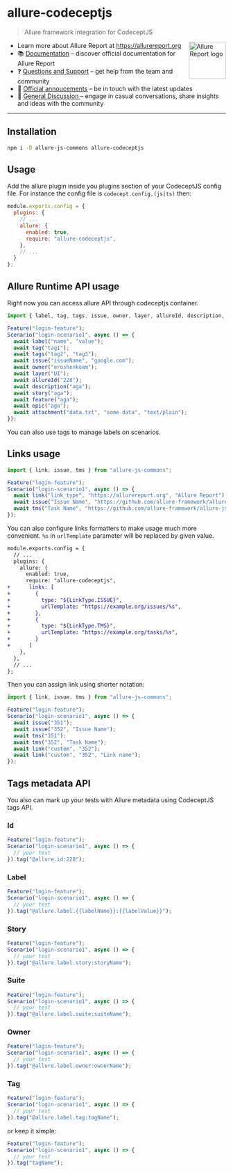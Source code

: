 # allure-codeceptjs

> Allure framework integration for CodeceptJS

[<img src="https://allurereport.org/public/img/allure-report.svg" height="85px" alt="Allure Report logo" align="right" />](https://allurereport.org "Allure Report")

- Learn more about Allure Report at https://allurereport.org
- 📚 [Documentation](https://allurereport.org/docs/) – discover official documentation for Allure Report
- ❓ [Questions and Support](https://github.com/orgs/allure-framework/discussions/categories/questions-support) – get help from the team and community
- 📢 [Official annoucements](https://github.com/orgs/allure-framework/discussions/categories/announcements) – be in touch with the latest updates
- 💬 [General Discussion ](https://github.com/orgs/allure-framework/discussions/categories/general-discussion) – engage in casual conversations, share insights and ideas with the community

---

## Installation

```bash
npm i -D allure-js-commons allure-codeceptjs
```

## Usage

Add the allure plugin inside you plugins section of your CodeceptJS config file.
For instance the config file is `codecept.config.(js|ts)` then:

```js
module.exports.config = {
  plugins: {
    // ...
    allure: {
      enabled: true,
      require: "allure-codeceptjs",
    },
    // ...
  }
};
```

## Allure Runtime API usage

Right now you can access allure API through codeceptjs container.

```js
import { label, tag, tags, issue, owner, layer, allureId, description, story, feature, epic, attachment } from "allure-js-commons";

Feature("login-feature");
Scenario("login-scenario1", async () => {
  await label("name", "value");
  await tag("tag1");
  await tags("tag2", "tag3");
  await issue("issueName", "google.com");
  await owner("eroshenkoam");
  await layer("UI");
  await allureId("228");
  await description("aga");
  await story("aga");
  await feature("aga");
  await epic("aga");
  await attachment("data.txt", "some data", "text/plain");
});
```

You can also use tags to manage labels on scenarios.

## Links usage

```js
import { link, issue, tms } from "allure-js-commons";

Feature("login-feature");
Scenario("login-scenario1", async () => {
  await link("link_type", "https://allurereport.org", "Allure Report");
  await issue("Issue Name", "https://github.com/allure-framework/allure-js/issues/352");
  await tms("Task Name", "https://github.com/allure-framework/allure-js/tasks/352");
});
```

You can also configure links formatters to make usage much more convenient. `%s`
in `urlTemplate` parameter will be replaced by given value.

```diff
module.exports.config = {
  // ...
  plugins: {
    allure: {
      enabled: true,
      require: "allure-codeceptjs",
+      links: [
+        {
+          type: "${LinkType.ISSUE}",
+          urlTemplate: "https://example.org/issues/%s",
+        },
+        {
+          type: "${LinkType.TMS}",
+          urlTemplate: "https://example.org/tasks/%s",
+        }
+      ]
    },
  },
  // ...
};
```

Then you can assign link using shorter notation:

```js
import { link, issue, tms } from "allure-js-commons";

Feature("login-feature");
Scenario("login-scenario1", async () => {
  await issue("351");
  await issue("352", "Issue Name");
  await tms("351");
  await tms("352", "Task Name");
  await link("custom", "352");
  await link("custom", "352", "Link name");
});
```

## Tags metadata API

You also can mark up your tests with Allure metadata using CodeceptJS tags API.

### Id

```javascript
Feature("login-feature");
Scenario("login-scenario1", async () => {
  // your test
}).tag("@allure.id:228");
```

### Label

```javascript
Feature("login-feature");
Scenario("login-scenario1", async () => {
  // your test
}).tag("@allure.label.{{labelName}}:{{labelValue}}");
```

### Story

```javascript
Feature("login-feature");
Scenario("login-scenario1", async () => {
  // your test
}).tag("@allure.label.story:storyName");
```
### Suite

```javascript
Feature("login-feature");
Scenario("login-scenario1", async () => {
  // your test
}).tag("@allure.label.suite:suiteName");
```

### Owner

```javascript
Feature("login-feature");
Scenario("login-scenario1", async () => {
  // your test
}).tag("@allure.label.owner:ownerName");
```

### Tag

```javascript
Feature("login-feature");
Scenario("login-scenario1", async () => {
  // your test
}).tag("@allure.label.tag:tagName");
```
or keep it simple:

```javascript
Feature("login-feature");
Scenario("login-scenario1", async () => {
  // your test
}).tag("tagName");
```
